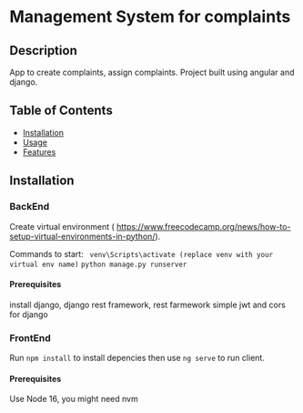 # Management System for complaints

## Description

App to create complaints, assign complaints. Project built using angular and django.

## Table of Contents

- [Installation](#installation)
- [Usage](#usage)
- [Features](#features)

## Installation

### BackEnd

Create virtual environment ( https://www.freecodecamp.org/news/how-to-setup-virtual-environments-in-python/).

Commands to start:
` venv\Scripts\activate (replace venv with your virtual env name)`
`python manage.py runserver`

#### Prerequisites

install django, django rest framework, rest farmework simple jwt and cors for django

### FrontEnd

Run `npm install` to install depencies then use `ng serve` to run client.

#### Prerequisites

Use Node 16, you might need nvm
